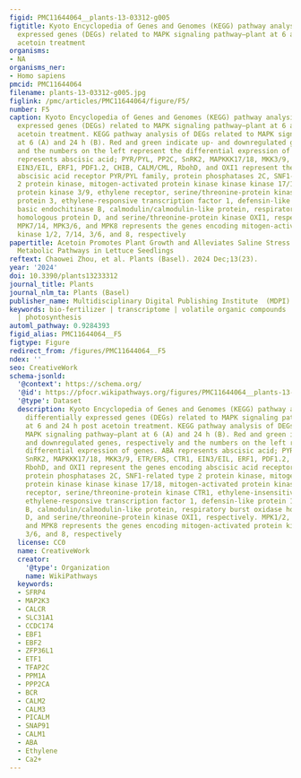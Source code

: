 ```yaml
---
figid: PMC11644064__plants-13-03312-g005
figtitle: Kyoto Encyclopedia of Genes and Genomes (KEGG) pathway analysis of differentially
  expressed genes (DEGs) related to MAPK signaling pathway–plant at 6 and 24 h post
  acetoin treatment
organisms:
- NA
organisms_ner:
- Homo sapiens
pmcid: PMC11644064
filename: plants-13-03312-g005.jpg
figlink: /pmc/articles/PMC11644064/figure/F5/
number: F5
caption: Kyoto Encyclopedia of Genes and Genomes (KEGG) pathway analysis of differentially
  expressed genes (DEGs) related to MAPK signaling pathway–plant at 6 and 24 h post
  acetoin treatment. KEGG pathway analysis of DEGs related to MAPK signaling pathway–plant
  at 6 (A) and 24 h (B). Red and green indicate up- and downregulated genes, respectively
  and the numbers on the left represent the differential expression of genes. ABA
  represents abscisic acid; PYR/PYL, PP2C, SnRK2, MAPKKK17/18, MKK3/9, ETR/ERS, CTR1,
  EIN3/EIL, ERF1, PDF1.2, CHIB, CALM/CML, RbohD, and OXI1 represent the genes encoding
  abscisic acid receptor PYR/PYL family, protein phosphatases 2C, SNF1-related type
  2 protein kinase, mitogen-activated protein kinase kinase kinase 17/18, mitogen-activated
  protein kinase 3/9, ethylene receptor, serine/threonine-protein kinase CTR1, ethylene-insensitive
  protein 3, ethylene-responsive transcription factor 1, defensin-like protein 16,
  basic endochitinase B, calmodulin/calmodulin-like protein, respiratory burst oxidase
  homologous protein D, and serine/threonine-protein kinase OXI1, respectively. MPK1/2,
  MPK7/14, MPK3/6, and MPK8 represents the genes encoding mitogen-activated protein
  kinase 1/2, 7/14, 3/6, and 8, respectively
papertitle: Acetoin Promotes Plant Growth and Alleviates Saline Stress by Activating
  Metabolic Pathways in Lettuce Seedlings
reftext: Chaowei Zhou, et al. Plants (Basel). 2024 Dec;13(23).
year: '2024'
doi: 10.3390/plants13233312
journal_title: Plants
journal_nlm_ta: Plants (Basel)
publisher_name: Multidisciplinary Digital Publishing Institute  (MDPI)
keywords: bio-fertilizer | transcriptome | volatile organic compounds | saline stress
  | photosynthesis
automl_pathway: 0.9284393
figid_alias: PMC11644064__F5
figtype: Figure
redirect_from: /figures/PMC11644064__F5
ndex: ''
seo: CreativeWork
schema-jsonld:
  '@context': https://schema.org/
  '@id': https://pfocr.wikipathways.org/figures/PMC11644064__plants-13-03312-g005.html
  '@type': Dataset
  description: Kyoto Encyclopedia of Genes and Genomes (KEGG) pathway analysis of
    differentially expressed genes (DEGs) related to MAPK signaling pathway–plant
    at 6 and 24 h post acetoin treatment. KEGG pathway analysis of DEGs related to
    MAPK signaling pathway–plant at 6 (A) and 24 h (B). Red and green indicate up-
    and downregulated genes, respectively and the numbers on the left represent the
    differential expression of genes. ABA represents abscisic acid; PYR/PYL, PP2C,
    SnRK2, MAPKKK17/18, MKK3/9, ETR/ERS, CTR1, EIN3/EIL, ERF1, PDF1.2, CHIB, CALM/CML,
    RbohD, and OXI1 represent the genes encoding abscisic acid receptor PYR/PYL family,
    protein phosphatases 2C, SNF1-related type 2 protein kinase, mitogen-activated
    protein kinase kinase kinase 17/18, mitogen-activated protein kinase 3/9, ethylene
    receptor, serine/threonine-protein kinase CTR1, ethylene-insensitive protein 3,
    ethylene-responsive transcription factor 1, defensin-like protein 16, basic endochitinase
    B, calmodulin/calmodulin-like protein, respiratory burst oxidase homologous protein
    D, and serine/threonine-protein kinase OXI1, respectively. MPK1/2, MPK7/14, MPK3/6,
    and MPK8 represents the genes encoding mitogen-activated protein kinase 1/2, 7/14,
    3/6, and 8, respectively
  license: CC0
  name: CreativeWork
  creator:
    '@type': Organization
    name: WikiPathways
  keywords:
  - SFRP4
  - MAP2K3
  - CALCR
  - SLC31A1
  - CCDC174
  - EBF1
  - EBF2
  - ZFP36L1
  - ETF1
  - TFAP2C
  - PPM1A
  - PPP2CA
  - BCR
  - CALM2
  - CALM3
  - PICALM
  - SNAP91
  - CALM1
  - ABA
  - Ethylene
  - Ca2+
---
```

